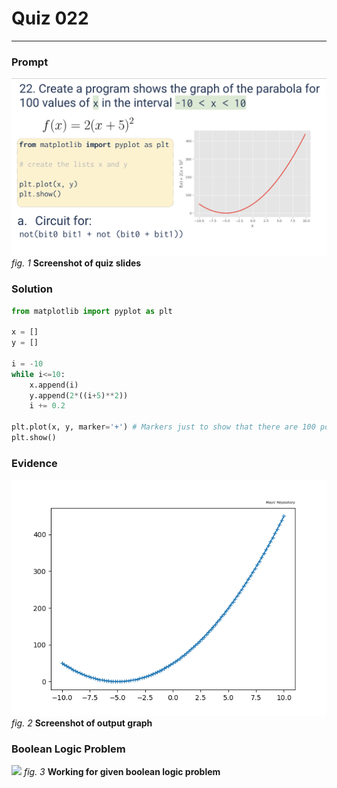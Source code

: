 # Quiz 022
<hr>

### Prompt
![](images/quiz_022_slide.png)
*fig. 1* **Screenshot of quiz slides**

### Solution
```.py
from matplotlib import pyplot as plt

x = []
y = []

i = -10
while i<=10:
    x.append(i)
    y.append(2*((i+5)**2))
    i += 0.2

plt.plot(x, y, marker='+') # Markers just to show that there are 100 points in the graph
plt.show()
```

### Evidence
![](images/quiz_022_evidence.png)
*fig. 2* **Screenshot of output graph**

### Boolean Logic Problem
![](images/quiz_022_bool.png)
*fig. 3* **Working for given boolean logic problem**